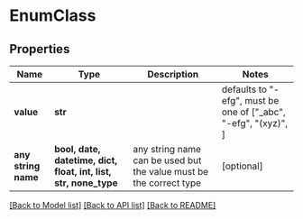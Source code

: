 # EnumClass


## Properties
Name | Type | Description | Notes
------------ | ------------- | ------------- | -------------
**value** | **str** |  | defaults to "-efg",  must be one of ["_abc", "-efg", "(xyz)", ]
**any string name** | **bool, date, datetime, dict, float, int, list, str, none_type** | any string name can be used but the value must be the correct type | [optional]

[[Back to Model list]](../README.md#documentation-for-models) [[Back to API list]](../README.md#documentation-for-api-endpoints) [[Back to README]](../README.md)


